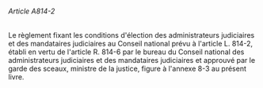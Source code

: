 ###### Article A814-2

Le règlement fixant les conditions d'élection des administrateurs judiciaires et des mandataires judiciaires au Conseil national prévu à l'article L. 814-2, établi en vertu de l'article R. 814-6 par le bureau du Conseil national des administrateurs judiciaires et des mandataires judiciaires et approuvé par le garde des sceaux, ministre de la justice, figure à l'annexe 8-3 au présent livre.

